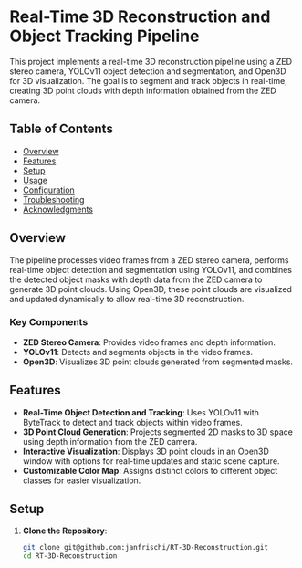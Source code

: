 # Real-Time 3D Reconstruction and Object Tracking Pipeline

This project implements a real-time 3D reconstruction pipeline using a ZED stereo camera, YOLOv11 object detection and segmentation, and Open3D for 3D visualization. The goal is to segment and track objects in real-time, creating 3D point clouds with depth information obtained from the ZED camera.

## Table of Contents

- [Overview](#overview)
- [Features](#features)
- [Setup](#setup)
- [Usage](#usage)
- [Configuration](#configuration)
- [Troubleshooting](#troubleshooting)
- [Acknowledgments](#acknowledgments)

## Overview

The pipeline processes video frames from a ZED stereo camera, performs real-time object detection and segmentation using YOLOv11, and combines the detected object masks with depth data from the ZED camera to generate 3D point clouds. Using Open3D, these point clouds are visualized and updated dynamically to allow real-time 3D reconstruction.

### Key Components

- **ZED Stereo Camera**: Provides video frames and depth information.
- **YOLOv11**: Detects and segments objects in the video frames.
- **Open3D**: Visualizes 3D point clouds generated from segmented masks.

## Features

- **Real-Time Object Detection and Tracking**: Uses YOLOv11 with ByteTrack to detect and track objects within video frames.
- **3D Point Cloud Generation**: Projects segmented 2D masks to 3D space using depth information from the ZED camera.
- **Interactive Visualization**: Displays 3D point clouds in an Open3D window with options for real-time updates and static scene capture.
- **Customizable Color Map**: Assigns distinct colors to different object classes for easier visualization.

## Setup

1. **Clone the Repository**:
   ```bash
   git clone git@github.com:janfrischi/RT-3D-Reconstruction.git
   cd RT-3D-Reconstruction
